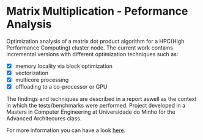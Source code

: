 # Matrix Multiplication - Peformance Analysis
Optimization analysis of a matrix dot product algorithm for a HPC(High Performance Computing) cluster node.
The current work contains incremental versions with different optimization techniques such as:
- [x] memory locality via block optimization
- [x] vectorization
- [x] multicore processing
- [x] offloading to a co-processor or GPU

The findings and techniques are described in a report aswell as the context in which the tests/benchmarks
were performed.
Project developed in a Masters in Computer Engineering at Universidade do Minho for the Advanced Architecures
class.

For more information you can have a look [here](report/OptimizationReport.pdf).
